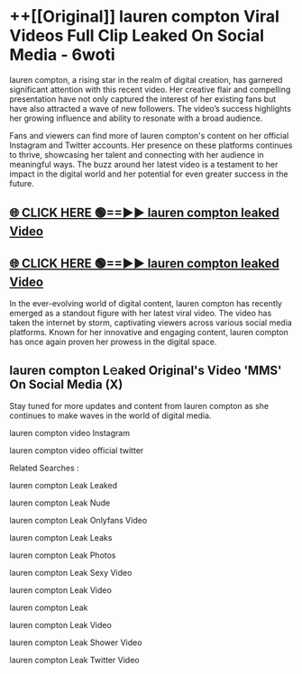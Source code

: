 # ++[[Original]] lauren compton Viral Videos Full Clip Leaked On Social Media - 6woti<br>

lauren compton, a rising star in the realm of digital creation, has garnered significant attention with this recent video. Her creative flair and compelling presentation have not only captured the interest of her existing fans but have also attracted a wave of new followers. The video’s success highlights her growing influence and ability to resonate with a broad audience.

Fans and viewers can find more of lauren compton's content on her official Instagram and Twitter accounts. Her presence on these platforms continues to thrive, showcasing her talent and connecting with her audience in meaningful ways. The buzz around her latest video is a testament to her impact in the digital world and her potential for even greater success in the future.


## [🌐 CLICK HERE 🟢==►► lauren compton leaked Video ](https://onlyclips.site?title=lauren_compton&ref=git)

## [🌐 CLICK HERE 🟢==►► lauren compton leaked Video ](https://onlyclips.site?title=lauren_compton&ref=git)


In the ever-evolving world of digital content, lauren compton has recently emerged as a standout figure with her latest viral video. The video has taken the internet by storm, captivating viewers across various social media platforms. Known for her innovative and engaging content, lauren compton has once again proven her prowess in the digital space.



## lauren compton L𝚎aked Original's Video 'MMS' On Social Media (X)


Stay tuned for more updates and content from lauren compton as she continues to make waves in the world of digital media.

lauren compton video Instagram

lauren compton video official twitter


Related Searches :

lauren compton Leak Leaked

lauren compton Leak Nude

lauren compton Leak Onlyfans Video

lauren compton Leak Leaks

lauren compton Leak Photos

lauren compton Leak Sexy Video

lauren compton Leak Video

lauren compton Leak

lauren compton Leak Video

lauren compton Leak Shower Video

lauren compton Leak Twitter Video

